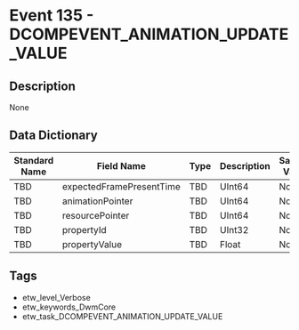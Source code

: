 # Event 135 - DCOMPEVENT_ANIMATION_UPDATE_VALUE

## Description
None

## Data Dictionary
|Standard Name|Field Name|Type|Description|Sample Value|
|---|---|---|---|---|
|TBD|expectedFramePresentTime|TBD|UInt64|None|None|
|TBD|animationPointer|TBD|UInt64|None|None|
|TBD|resourcePointer|TBD|UInt64|None|None|
|TBD|propertyId|TBD|UInt32|None|None|
|TBD|propertyValue|TBD|Float|None|None|

## Tags
* etw_level_Verbose
* etw_keywords_DwmCore
* etw_task_DCOMPEVENT_ANIMATION_UPDATE_VALUE